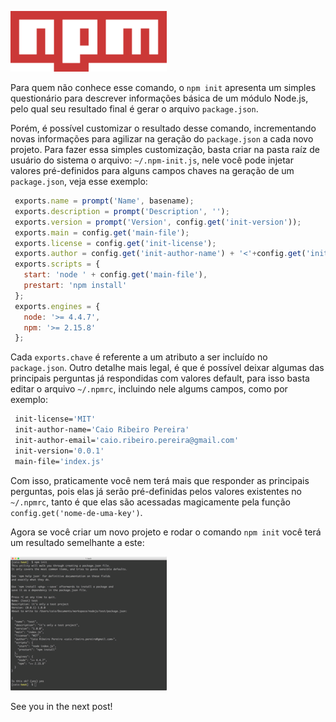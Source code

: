 ![Customizando npm init](../images/npm-logo.png "Customizando npm init")

Para quem não conhece esse comando, o `npm init` apresenta um simples questionário para descrever informações básica de um módulo Node.js, pelo qual seu resultado final é gerar o arquivo `package.json`.

Porém, é possível customizar o resultado desse comando, incrementando novas informações para agilizar na geração do `package.json` a cada novo projeto. Para fazer essa simples customização, basta criar na pasta raíz de usuário do sistema o arquivo: `~/.npm-init.js`, nele você pode injetar valores pré-definidos para alguns campos chaves na geração de um `package.json`, veja esse exemplo:

``` javascript
 exports.name = prompt('Name', basename);
 exports.description = prompt('Description', '');
 exports.version = prompt('Version', config.get('init-version'));
 exports.main = config.get('main-file');
 exports.license = config.get('init-license');
 exports.author = config.get('init-author-name') + '<'+config.get('init-author-email')+'>';
 exports.scripts = {
   start: 'node ' + config.get('main-file'),
   prestart: 'npm install'
 };
 exports.engines = {
   node: '>= 4.4.7',
   npm: '>= 2.15.8'
 };
``` 

Cada `exports.chave` é referente a um atributo a ser incluído no `package.json`.
Outro detalhe mais legal, é que é possível deixar algumas das principais perguntas já respondidas com valores default, para isso basta editar o arquivo `~/.npmrc`, incluindo nele algums campos, como por exemplo:

``` bash
 init-license='MIT'
 init-author-name='Caio Ribeiro Pereira'
 init-author-email='caio.ribeiro.pereira@gmail.com'
 init-version='0.0.1'
 main-file='index.js'
``` 

Com isso, praticamente você nem terá mais que responder as principais perguntas, pois elas já serão pré-definidas pelos valores existentes no `~/.npmrc`, tanto é que elas são acessadas magicamente pela função `config.get('nome-de-uma-key')`.

Agora se você criar um novo projeto e rodar o comando `npm init` você terá um resultado semelhante a este:

[![Clique na imagem para ampliar](../images/npm-init-small.png "Clique na imagem para ampliar")](../images/npm-init.png)

See you in the next post!